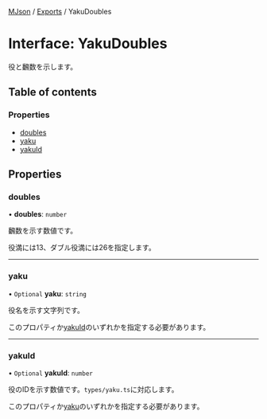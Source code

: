 [MJson](../README.md) / [Exports](../modules.md) / YakuDoubles

# Interface: YakuDoubles

役と飜数を示します。

## Table of contents

### Properties

- [doubles](YakuDoubles.md#doubles)
- [yaku](YakuDoubles.md#yaku)
- [yakuId](YakuDoubles.md#yakuid)

## Properties

### doubles

• **doubles**: `number`

飜数を示す数値です。

役満には13、ダブル役満には26を指定します。

___

### yaku

• `Optional` **yaku**: `string`

役名を示す文字列です。

このプロパティか[yakuId](YakuDoubles.md#yakuid)のいずれかを指定する必要があります。

___

### yakuId

• `Optional` **yakuId**: `number`

役のIDを示す数値です。`types/yaku.ts`に対応します。

このプロパティか[yaku](YakuDoubles.md#yaku)のいずれかを指定する必要があります。
